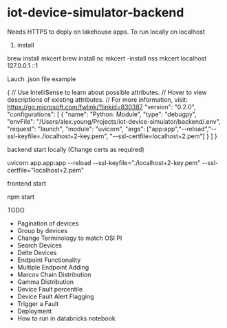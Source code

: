 # iot-device-simulator-backend

Needs HTTPS to deply on lakehouse apps. To run locally on localhost

1) install

brew install mkcert
brew install nc
mkcert -install nss
mkcert localhost 127.0.0.1 ::1

Lauch .json file example

{
    // Use IntelliSense to learn about possible attributes.
    // Hover to view descriptions of existing attributes.
    // For more information, visit: https://go.microsoft.com/fwlink/?linkid=830387
    "version": "0.2.0",
    "configurations": [
        {
            "name": "Python: Module",
            "type": "debugpy",
            "envFile": "/Users/alex.young/Projects/iot-device-simulator/backend/.env",
            "request": "launch",
            "module": "uvicorn",
            "args": ["app:app","--reload","--ssl-keyfile=./localhost+2-key.pem", "--ssl-certfile=localhost+2.pem"]
        }
    ]
}


backend start locally (Change certs as required)

uvicorn app.app:app --reload --ssl-keyfile="./localhost+2-key.pem" --ssl-certfile="localhost+2.pem"

frontend start

npm start

TODO
- Pagination of devices
- Group by devices
- Change Terminology to match OSI PI
- Search Devices
- Delte Devices
- Endpoint Functionality
- Multiple Endpoint Adding
- Marcov Chain Distribution
- Gamma Distribution
- Device Fault percentile
- Device Fault Alert Flagging
- Trigger a Fault
- Deployment
- How to run in databricks notebook
